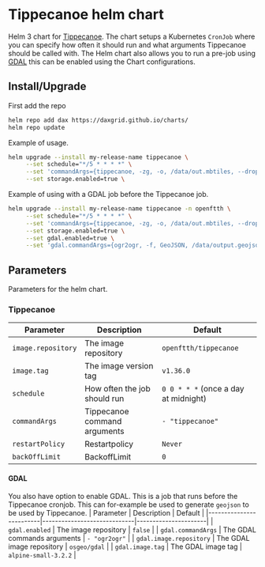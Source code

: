 # Tippecanoe helm chart
Helm 3 chart for [Tippecanoe](https://github.com/mapbox/tippecanoe). The chart setups a Kubernetes `CronJob` where you can specify how often it should run and what arguments Tippecanoe should be called with. The Helm chart also allows you to run a pre-job using [GDAL](https://github.com/OSGeo/gdal) this can be enabled using the Chart configurations.
## Install/Upgrade
First add the repo
```sh
helm repo add dax https://daxgrid.github.io/charts/
helm repo update
```

Example of usage.
```sh
helm upgrade --install my-release-name tippecanoe \
     --set schedule="*/5 * * * *" \
     --set 'commandArgs={tippecanoe, -zg, -o, /data/out.mbtiles, --drop-densest-as-needed, /data/output.geojson, --force}' \
     --set storage.enabled=true \
```

Example of using with a GDAL job before the Tippecanoe job.
```sh
helm upgrade --install my-release-name tippecanoe -n openftth \
     --set schedule="*/5 * * * *" \
     --set 'commandArgs={tippecanoe, -zg, -o, /data/out.mbtiles, --drop-densest-as-needed, /data/output.geojson, --force}' \
     --set storage.enabled=true \
     --set gdal.enabled=true \
     --set 'gdal.commandArgs={ogr2ogr, -f, GeoJSON, /data/output.geojson, PG:host=localhost dbname=MY_DB user=postgres password=mypassword, -sql, select id, ST_Transform(wkb_geometry\, 4326) as wkb_geometry from my_table}'
```
## Parameters
Parameters for the helm chart.
### Tippecanoe
| Parameter          | Description                  | Default                              |
|--------------------|------------------------------|--------------------------------------|
| `image.repository` | The image repository         | `openftth/tippecanoe`                |
| `image.tag`        | The image version tag        | `v1.36.0`                            |
| `schedule`         | How often the job should run | `0 0 * * *` (once a day at midnight) |
| `commandArgs`      | Tippecanoe command arguments | `- "tippecanoe"`                     |
| `restartPolicy`    | Restartpolicy                | `Never`                              |
| `backOffLimit`     | BackoffLimit                 | `0`                                  |

#### GDAL
You also have option to enable GDAL. This is a job that runs before the Tippecanoe cronjob. This can for-example be used to generate `geojson` to be used by Tippecanoe.
| Parameter               | Description                 | Default              |
|-------------------------|-----------------------------|----------------------|
| `gdal.enabled`          | The image repository        | `false`              |
| `gdal.commandArgs`      | The GDAL commands arguments | `- "ogr2ogr"`        |
| `gdal.image.repository` | The GDAL image repository   | `osgeo/gdal`         |
| `gdal.image.tag`        | The GDAL image tag          | `alpine-small-3.2.2` |
